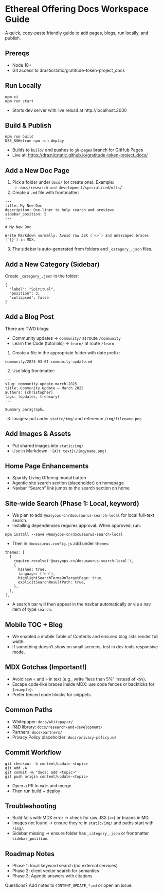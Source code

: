 # Ethereal Offering Docs Workspace Guide

A quick, copy-paste friendly guide to add pages, blogs, run locally, and publish.

## Prereqs
- Node 18+
- Git access to drasticstatic/gratitude-token-project_docs

## Run Locally
```
npm ci
npm run start
```
- Starts dev server with live reload at http://localhost:3000

## Build & Publish
```
npm run build
USE_SSH=true npm run deploy
```
- Builds to `build/` and pushes to `gh-pages` branch for GitHub Pages
- Live at: https://drasticstatic.github.io/gratitude-token-project_docs/

## Add a New Doc Page
1) Pick a folder under `docs/` (or create one). Example:
   - `docs/research-and-development/specialized/nfts/`
2) Create a `.md` file with frontmatter:
```
---
title: My New Doc
description: One-liner to help search and previews
sidebar_position: 5
---

# My New Doc

Write Markdown normally. Avoid raw JSX (`<>`) and unescaped braces (`{}`) in MDX.
```
3) The sidebar is auto-generated from folders and `_category_.json` files.

## Add a New Category (Sidebar)
Create `_category_.json` in the folder:
```
{
  "label": "Spiritual",
  "position": 3,
  "collapsed": false
}
```

## Add a Blog Post
There are TWO blogs:
- Community updates → `community/` at route `/community`
- Learn the Code (tutorials) → `learn/` at route `/learn`

1) Create a file in the appropriate folder with date prefix:
```
community/2025-03-01-community-update.md
```
2) Use blog frontmatter:
```
---
slug: community-update-march-2025
title: Community Update — March 2025
authors: [christopher]
tags: [updates, treasury]
---

Summary paragraph…
```
3) Images: put under `static/img/` and reference `/img/filename.png`

## Add Images & Assets
- Put shared images into `static/img/`
- Use in Markdown: `![Alt text](/img/name.png)`

## Home Page Enhancements
- Sparkly Living Offering modal button
- Agentic site search section (placeholder) on homepage
- Navbar “Search” link jumps to the search section on home

## Site-wide Search (Phase 1: Local, keyword)
- We plan to add `@easyops-cn/docusaurus-search-local` for local full-text search.
- Installing dependencies requires approval. When approved, run:
```
npm install --save @easyops-cn/docusaurus-search-local
```
- Then in `docusaurus.config.js` add under `themes`:
```
themes: [
  [
    require.resolve('@easyops-cn/docusaurus-search-local'),
    {
      hashed: true,
      language: ['en'],
      highlightSearchTermsOnTargetPage: true,
      explicitSearchResultPath: true,
    },
  ],
],
```
- A search bar will then appear in the navbar automatically or via a nav item of type `search`.

## Mobile TOC + Blog
- We enabled a mobile Table of Contents and ensured blog lists render full width.
- If something doesn’t show on small screens, test in dev tools responsive mode.

## MDX Gotchas (Important!)
- Avoid raw `<` and `>` in text (e.g., write “less than 5%” instead of `<5%`).
- Escape code-like braces inside MDX: use code fences or backticks for `{example}`.
- Prefer fenced code blocks for snippets.

## Common Paths
- Whitepaper: `docs/whitepaper/`
- R&D library: `docs/research-and-development/`
- Partners: `docs/partners/`
- Privacy Policy placeholder: `docs/privacy-policy.md`

## Commit Workflow
```
git checkout -b content/update-<topic>
git add -A
git commit -m "docs: add <topic>"
git push origin content/update-<topic>
```
- Open a PR to `main` and merge
- Then run build + deploy

## Troubleshooting
- Build fails with MDX error → check for raw JSX (`<>`) or braces in MD.
- Images not found → ensure they’re in `static/img/` and paths start with `/img/`.
- Sidebar missing → ensure folder has `_category_.json` or frontmatter `sidebar_position`.

## Roadmap Notes
- Phase 1: local keyword search (no external services)
- Phase 2: client vector search for semantics
- Phase 3: Agentic answers with citations

Questions? Add notes to `CONTENT_UPDATE_*.md` or open an issue.

